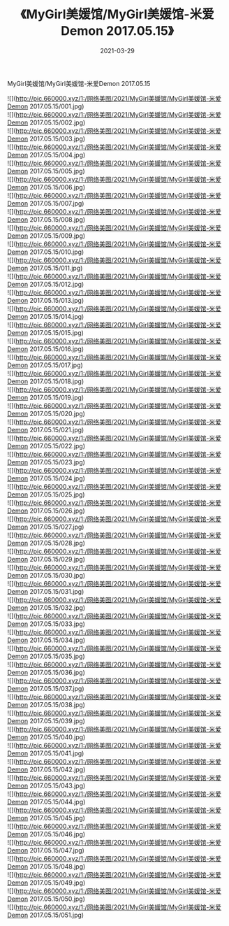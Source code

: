 ﻿---
layout: post
title:  《MyGirl美媛馆/MyGirl美媛馆-米爱Demon 2017.05.15》
date:   2021-03-29
img: http://pic.660000.xyz/1:/网络美图/2021/MyGirl美媛馆/MyGirl美媛馆-米爱Demon 2017.05.15/000.jpg
categories: [美女, 清纯, 唯美]
---

MyGirl美媛馆/MyGirl美媛馆-米爱Demon 2017.05.15

 ![](http://pic.660000.xyz/1:/网络美图/2021/MyGirl美媛馆/MyGirl美媛馆-米爱Demon 2017.05.15/001.jpg) <br>![](http://pic.660000.xyz/1:/网络美图/2021/MyGirl美媛馆/MyGirl美媛馆-米爱Demon 2017.05.15/002.jpg) <br>![](http://pic.660000.xyz/1:/网络美图/2021/MyGirl美媛馆/MyGirl美媛馆-米爱Demon 2017.05.15/003.jpg) <br>![](http://pic.660000.xyz/1:/网络美图/2021/MyGirl美媛馆/MyGirl美媛馆-米爱Demon 2017.05.15/004.jpg) <br>![](http://pic.660000.xyz/1:/网络美图/2021/MyGirl美媛馆/MyGirl美媛馆-米爱Demon 2017.05.15/005.jpg) <br>![](http://pic.660000.xyz/1:/网络美图/2021/MyGirl美媛馆/MyGirl美媛馆-米爱Demon 2017.05.15/006.jpg) <br>![](http://pic.660000.xyz/1:/网络美图/2021/MyGirl美媛馆/MyGirl美媛馆-米爱Demon 2017.05.15/007.jpg) <br>![](http://pic.660000.xyz/1:/网络美图/2021/MyGirl美媛馆/MyGirl美媛馆-米爱Demon 2017.05.15/008.jpg) <br>![](http://pic.660000.xyz/1:/网络美图/2021/MyGirl美媛馆/MyGirl美媛馆-米爱Demon 2017.05.15/009.jpg) <br>![](http://pic.660000.xyz/1:/网络美图/2021/MyGirl美媛馆/MyGirl美媛馆-米爱Demon 2017.05.15/010.jpg) <br>![](http://pic.660000.xyz/1:/网络美图/2021/MyGirl美媛馆/MyGirl美媛馆-米爱Demon 2017.05.15/011.jpg) <br>![](http://pic.660000.xyz/1:/网络美图/2021/MyGirl美媛馆/MyGirl美媛馆-米爱Demon 2017.05.15/012.jpg) <br>![](http://pic.660000.xyz/1:/网络美图/2021/MyGirl美媛馆/MyGirl美媛馆-米爱Demon 2017.05.15/013.jpg) <br>![](http://pic.660000.xyz/1:/网络美图/2021/MyGirl美媛馆/MyGirl美媛馆-米爱Demon 2017.05.15/014.jpg) <br>![](http://pic.660000.xyz/1:/网络美图/2021/MyGirl美媛馆/MyGirl美媛馆-米爱Demon 2017.05.15/015.jpg) <br>![](http://pic.660000.xyz/1:/网络美图/2021/MyGirl美媛馆/MyGirl美媛馆-米爱Demon 2017.05.15/016.jpg) <br>![](http://pic.660000.xyz/1:/网络美图/2021/MyGirl美媛馆/MyGirl美媛馆-米爱Demon 2017.05.15/017.jpg) <br>![](http://pic.660000.xyz/1:/网络美图/2021/MyGirl美媛馆/MyGirl美媛馆-米爱Demon 2017.05.15/018.jpg) <br>![](http://pic.660000.xyz/1:/网络美图/2021/MyGirl美媛馆/MyGirl美媛馆-米爱Demon 2017.05.15/019.jpg) <br>![](http://pic.660000.xyz/1:/网络美图/2021/MyGirl美媛馆/MyGirl美媛馆-米爱Demon 2017.05.15/020.jpg) <br>![](http://pic.660000.xyz/1:/网络美图/2021/MyGirl美媛馆/MyGirl美媛馆-米爱Demon 2017.05.15/021.jpg) <br>![](http://pic.660000.xyz/1:/网络美图/2021/MyGirl美媛馆/MyGirl美媛馆-米爱Demon 2017.05.15/022.jpg) <br>![](http://pic.660000.xyz/1:/网络美图/2021/MyGirl美媛馆/MyGirl美媛馆-米爱Demon 2017.05.15/023.jpg) <br>![](http://pic.660000.xyz/1:/网络美图/2021/MyGirl美媛馆/MyGirl美媛馆-米爱Demon 2017.05.15/024.jpg) <br>![](http://pic.660000.xyz/1:/网络美图/2021/MyGirl美媛馆/MyGirl美媛馆-米爱Demon 2017.05.15/025.jpg) <br>![](http://pic.660000.xyz/1:/网络美图/2021/MyGirl美媛馆/MyGirl美媛馆-米爱Demon 2017.05.15/026.jpg) <br>![](http://pic.660000.xyz/1:/网络美图/2021/MyGirl美媛馆/MyGirl美媛馆-米爱Demon 2017.05.15/027.jpg) <br>![](http://pic.660000.xyz/1:/网络美图/2021/MyGirl美媛馆/MyGirl美媛馆-米爱Demon 2017.05.15/028.jpg) <br>![](http://pic.660000.xyz/1:/网络美图/2021/MyGirl美媛馆/MyGirl美媛馆-米爱Demon 2017.05.15/029.jpg) <br>![](http://pic.660000.xyz/1:/网络美图/2021/MyGirl美媛馆/MyGirl美媛馆-米爱Demon 2017.05.15/030.jpg) <br>![](http://pic.660000.xyz/1:/网络美图/2021/MyGirl美媛馆/MyGirl美媛馆-米爱Demon 2017.05.15/031.jpg) <br>![](http://pic.660000.xyz/1:/网络美图/2021/MyGirl美媛馆/MyGirl美媛馆-米爱Demon 2017.05.15/032.jpg) <br>![](http://pic.660000.xyz/1:/网络美图/2021/MyGirl美媛馆/MyGirl美媛馆-米爱Demon 2017.05.15/033.jpg) <br>![](http://pic.660000.xyz/1:/网络美图/2021/MyGirl美媛馆/MyGirl美媛馆-米爱Demon 2017.05.15/034.jpg) <br>![](http://pic.660000.xyz/1:/网络美图/2021/MyGirl美媛馆/MyGirl美媛馆-米爱Demon 2017.05.15/035.jpg) <br>![](http://pic.660000.xyz/1:/网络美图/2021/MyGirl美媛馆/MyGirl美媛馆-米爱Demon 2017.05.15/036.jpg) <br>![](http://pic.660000.xyz/1:/网络美图/2021/MyGirl美媛馆/MyGirl美媛馆-米爱Demon 2017.05.15/037.jpg) <br>![](http://pic.660000.xyz/1:/网络美图/2021/MyGirl美媛馆/MyGirl美媛馆-米爱Demon 2017.05.15/038.jpg) <br>![](http://pic.660000.xyz/1:/网络美图/2021/MyGirl美媛馆/MyGirl美媛馆-米爱Demon 2017.05.15/039.jpg) <br>![](http://pic.660000.xyz/1:/网络美图/2021/MyGirl美媛馆/MyGirl美媛馆-米爱Demon 2017.05.15/040.jpg) <br>![](http://pic.660000.xyz/1:/网络美图/2021/MyGirl美媛馆/MyGirl美媛馆-米爱Demon 2017.05.15/041.jpg) <br>![](http://pic.660000.xyz/1:/网络美图/2021/MyGirl美媛馆/MyGirl美媛馆-米爱Demon 2017.05.15/042.jpg) <br>![](http://pic.660000.xyz/1:/网络美图/2021/MyGirl美媛馆/MyGirl美媛馆-米爱Demon 2017.05.15/043.jpg) <br>![](http://pic.660000.xyz/1:/网络美图/2021/MyGirl美媛馆/MyGirl美媛馆-米爱Demon 2017.05.15/044.jpg) <br>![](http://pic.660000.xyz/1:/网络美图/2021/MyGirl美媛馆/MyGirl美媛馆-米爱Demon 2017.05.15/045.jpg) <br>![](http://pic.660000.xyz/1:/网络美图/2021/MyGirl美媛馆/MyGirl美媛馆-米爱Demon 2017.05.15/046.jpg) <br>![](http://pic.660000.xyz/1:/网络美图/2021/MyGirl美媛馆/MyGirl美媛馆-米爱Demon 2017.05.15/047.jpg) <br>![](http://pic.660000.xyz/1:/网络美图/2021/MyGirl美媛馆/MyGirl美媛馆-米爱Demon 2017.05.15/048.jpg) <br>![](http://pic.660000.xyz/1:/网络美图/2021/MyGirl美媛馆/MyGirl美媛馆-米爱Demon 2017.05.15/049.jpg) <br>![](http://pic.660000.xyz/1:/网络美图/2021/MyGirl美媛馆/MyGirl美媛馆-米爱Demon 2017.05.15/050.jpg) <br>![](http://pic.660000.xyz/1:/网络美图/2021/MyGirl美媛馆/MyGirl美媛馆-米爱Demon 2017.05.15/051.jpg) <br>
